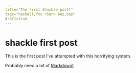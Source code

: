 ```yaml
---
title="The first Shackle post!"
tags="haskell,foo <bar> baz,bap"
draft=true
---
```


# shackle first post

This is the first post I've attempted with this horrifying system.

Probably need a bit of [Markdown!](http://google.com).
